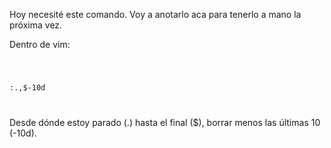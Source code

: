 <html><body><p>Hoy necesité este comando. Voy a anotarlo aca para tenerlo a mano la próxima vez.



Dentro de vim:

<code>

:.,$-10d

</code>

Desde dónde estoy parado (.) hasta el final ($), borrar menos las últimas 10 (-10d).</p></body></html>